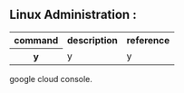 <table style="width:100%" >

## Linux Administration :

<tr>
<th>command</th>
<th>description <br /></th>
<th>reference <br /></th>
</tr>

<tr>
<th>y</th>
<td>y <br /></td>
<td>y <br /></td>
</tr>

</table>

google cloud console.